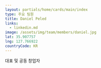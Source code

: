 ```yaml
---
layout: partials/home/cards/main/index
type: 주요 팀원
title: Daniel Peled
links:
  - linkedin.md
image: /assets/img/team/members/daniel.jpg
lat: 35.907757
lng: 127.766922
countryCode: KR
---
```


대표 및 공동 창업자
